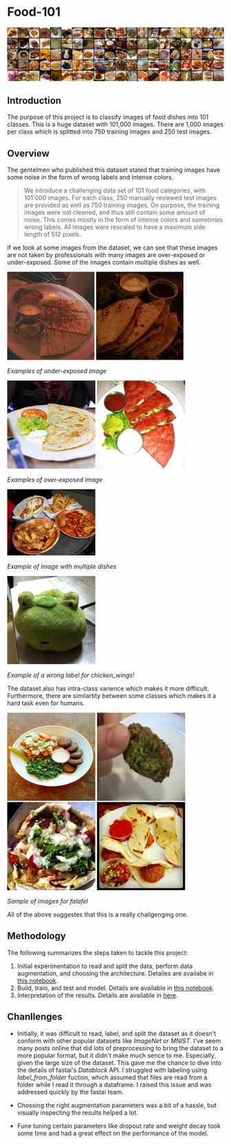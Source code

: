 # Food-101

![](data/food-101.jpg "https://www.vision.ee.ethz.ch/datasets_extra/food-101/")

## Introduction

The purpose of this project is to classify images of food dishes into 101 classes. This is a huge dataset with 101,000 images. There are 1,000 images per class which is splitted into 750 training images and 250 test images.

## Overview 
The gentelmen who published this dataset stated that training images have some noise in the form of wrong labels and intense colors.

> We introduce a challenging data set of 101 food categories, with 101'000 images. For each class, 250 manually reviewed test images are provided as well as 750 training images. On purpose, the training images were not cleaned, and thus still contain some amount of noise. This comes mostly in the form of intense colors and sometimes wrong labels. All images were rescaled to have a maximum side length of 512 pixels.

If we look at some images from the dataset, we can see that these images are not taken by professionals with many images are over-exposed or under-exposed. Some of the images contain multiple dishes as well. 

![](data/2889465.jpg) ![](data/1826455.jpg)

*Examples of under-exposed image*

![](data/412571.jpg) ![](data/3527595.jpg) 

*Examples of over-exposed image*

![](data/828660.jpg)

*Example of image with multiple dishes*

![](data/477991.jpg)

*Example of a wrong label for _chicken_wings_!*


The dataset also has intra-class varience which makes it more difficult. Furthermore, there are similartity between some classes which makes it a hard task even for humans. 

![](data/f1.jpg) ![](data/f2.jpg) ![](data/f3.jpg) ![](data/f4.jpg) 

*Sample of images for _falafel_*

All of the above suggestes that this is a really challgenging one.

## Methodology

The following summarizes the steps taken to tackle this project:
1. Initial experimentation to read and split the data, perform data augmentation, and choosing the architecture. Detailes are availabe in [this notebook](./00_Fellowship_Food_101.ipynb).
2. Build, train, and test and model. Details are available in [this notebook]().
3. Interpretation of the results. Details are available in [here]().

## Chanllenges

* Initially, it was difficult to read, label, and split the dataset as it doesn't conform with other popular datasets like _ImageNet_ or _MNIST_. I've seem many posts online that did lots of preprocessing to bring the dataset to a more popular format, but it didn't make much sence to me. Especially, given the large size of the dataset. This gave me the chance to dive into the details of fastai's *Datablock* API. I struggled with labeling using *label_from_folder* fuction, which assumed that files are read from a folder while I read it through a dataframe. I raised this issue and was addressed quickly by the fastai team. 

* Chossing the right augmentation parameters was a bit of a hassle, but visually inspecting the results helped a lot. 

* Fune tuning certain parameters like dropout rate and weight decay took some time and had a great effect on the performance of the model.


